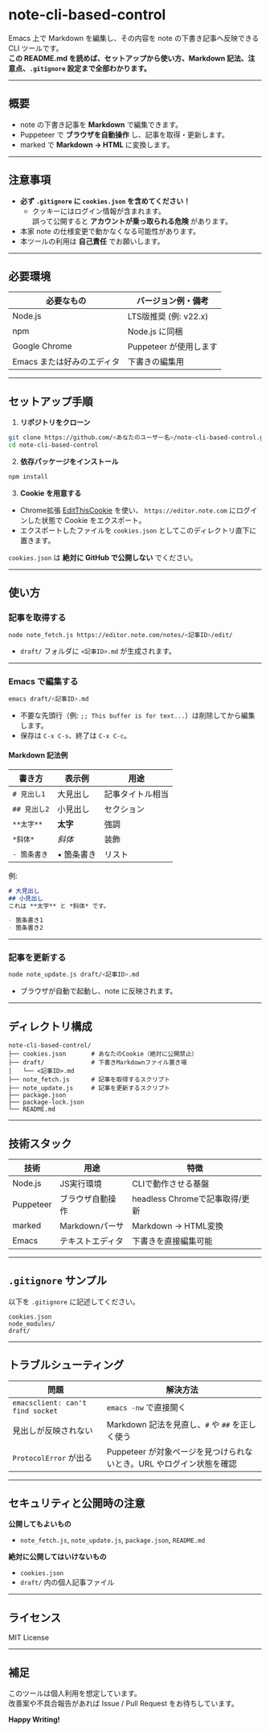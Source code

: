 # note-cli-based-control

Emacs 上で Markdown を編集し、その内容を note の下書き記事へ反映できる CLI ツールです。  
**この README.md を読めば、セットアップから使い方、Markdown 記法、注意点、`.gitignore` 設定まで全部わかります。**

---

## 概要

- note の下書き記事を **Markdown** で編集できます。
- Puppeteer で **ブラウザを自動操作** し、記事を取得・更新します。
- marked で **Markdown → HTML** に変換します。

---

## 注意事項

- **必ず `.gitignore` に `cookies.json` を含めてください！**
  - クッキーにはログイン情報が含まれます。  
    誤って公開すると **アカウントが乗っ取られる危険** があります。
- 本家 note の仕様変更で動かなくなる可能性があります。
- 本ツールの利用は **自己責任** でお願いします。

---

## 必要環境

| 必要なもの | バージョン例・備考 |
| ---------- | ---------------- |
| Node.js    | LTS版推奨 (例: v22.x) |
| npm        | Node.js に同梱 |
| Google Chrome | Puppeteer が使用します |
| Emacs または好みのエディタ | 下書きの編集用 |

---

## セットアップ手順

1. **リポジトリをクローン**

```bash
git clone https://github.com/<あなたのユーザー名>/note-cli-based-control.git
cd note-cli-based-control
```

2. **依存パッケージをインストール**

```bash
npm install
```

3. **Cookie を用意する**

- Chrome拡張 [EditThisCookie](https://chrome.google.com/webstore/detail/editthiscookie/fngmhnnpilhplaeedifhccceomclgfbg?hl=ja) を使い、
  `https://editor.note.com` にログインした状態で Cookie をエクスポート。
- エクスポートしたファイルを `cookies.json` としてこのディレクトリ直下に置きます。

`cookies.json` は **絶対に GitHub で公開しない** でください。

---

## 使い方

### 記事を取得する

```bash
node note_fetch.js https://editor.note.com/notes/<記事ID>/edit/
```

- `draft/` フォルダに `<記事ID>.md` が生成されます。

---

### Emacs で編集する

```bash
emacs draft/<記事ID>.md
```

- 不要な先頭行（例: `;; This buffer is for text...`）は削除してから編集します。
- 保存は `C-x C-s`、終了は `C-x C-c`。

#### Markdown 記法例

| 書き方 | 表示例 | 用途 |
| ------ | ------ | ---- |
| `# 見出し1` | 大見出し | 記事タイトル相当 |
| `## 見出し2` | 小見出し | セクション |
| `**太字**` | **太字** | 強調 |
| `*斜体*` | *斜体* | 装飾 |
| `- 箇条書き` | • 箇条書き | リスト |

例:

```markdown
# 大見出し
## 小見出し
これは **太字** と *斜体* です。

- 箇条書き1
- 箇条書き2
```

---

### 記事を更新する

```bash
node note_update.js draft/<記事ID>.md
```

- ブラウザが自動で起動し、note に反映されます。

---

## ディレクトリ構成

```plaintext
note-cli-based-control/
├── cookies.json       # あなたのCookie（絶対に公開禁止）
├── draft/             # 下書きMarkdownファイル置き場
│   └── <記事ID>.md
├── note_fetch.js      # 記事を取得するスクリプト
├── note_update.js     # 記事を更新するスクリプト
├── package.json
├── package-lock.json
└── README.md
```

---

## 技術スタック

| 技術 | 用途 | 特徴 |
| ---- | ---- | ---- |
| Node.js | JS実行環境 | CLIで動作させる基盤 |
| Puppeteer | ブラウザ自動操作 | headless Chromeで記事取得/更新 |
| marked | Markdownパーサ | Markdown → HTML変換 |
| Emacs | テキストエディタ | 下書きを直接編集可能 |

---

## `.gitignore` サンプル

以下を `.gitignore` に記述してください。

```gitignore
cookies.json
node_modules/
draft/
```

---

## トラブルシューティング

| 問題 | 解決方法 |
| ---- | -------- |
| `emacsclient: can't find socket` | `emacs -nw` で直接開く |
| 見出しが反映されない | Markdown 記法を見直し、`#` や `##` を正しく使う |
| `ProtocolError` が出る | Puppeteer が対象ページを見つけられないとき。URL やログイン状態を確認 |

---

## セキュリティと公開時の注意

**公開してもよいもの**
- `note_fetch.js`, `note_update.js`, `package.json`, `README.md`

**絶対に公開してはいけないもの**
- `cookies.json`
- `draft/` 内の個人記事ファイル

---

## ライセンス

MIT License

---

## 補足

このツールは個人利用を想定しています。  
改善案や不具合報告があれば Issue / Pull Request をお待ちしています。

**Happy Writing!**
